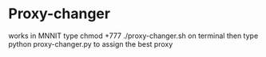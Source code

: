 # Proxy-changer
works in MNNIT
type chmod +777 ./proxy-changer.sh on terminal
then type python proxy-changer.py to assign the best proxy

